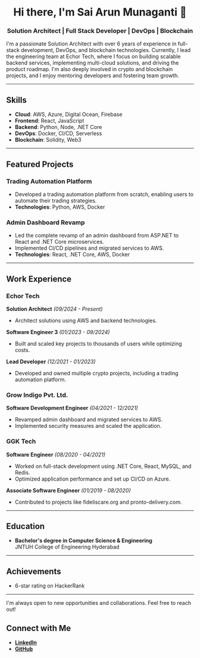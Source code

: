 <div align="center">

# Hi there, I'm Sai Arun Munaganti 👋

### Solution Architect | Full Stack Developer | DevOps | Blockchain

</div>

I'm a passionate Solution Architect with over 6 years of experience in full-stack development, DevOps, and blockchain technologies. Currently, I lead the engineering team at Echor Tech, where I focus on building scalable backend services, implementing multi-cloud solutions, and driving the product roadmap. I'm also deeply involved in crypto and blockchain projects, and I enjoy mentoring developers and fostering team growth.

---

## Skills

- **Cloud**: AWS, Azure, Digital Ocean, Firebase
- **Frontend**: React, JavaScript
- **Backend**: Python, Node, .NET Core
- **DevOps**: Docker, CI/CD, Serverless
- **Blockchain**: Solidity, Web3

---

## Featured Projects

### Trading Automation Platform
- Developed a trading automation platform from scratch, enabling users to automate their trading strategies.
- **Technologies**: Python, AWS, Docker

### Admin Dashboard Revamp
- Led the complete revamp of an admin dashboard from ASP.NET to React and .NET Core microservices.
- Implemented CI/CD pipelines and migrated services to AWS.
- **Technologies**: React, .NET Core, AWS, Docker

---

## Work Experience

### Echor Tech
**Solution Architect** *(09/2024 - Present)*  
- Architect solutions using AWS and backend technologies.

**Software Engineer 3** *(01/2023 - 09/2024)*  
- Built and scaled key projects to thousands of users while optimizing costs.

**Lead Developer** *(12/2021 - 01/2023)*  
- Developed and owned multiple crypto projects, including a trading automation platform.

### Grow Indigo Pvt. Ltd.
**Software Development Engineer** *(04/2021 - 12/2021)*  
- Revamped admin dashboard and migrated services to AWS.
- Implemented security measures and scaled the application.

### GGK Tech
**Software Engineer** *(08/2020 - 04/2021)*  
- Worked on full-stack development using .NET Core, React, MySQL, and Redis.
- Optimized application performance and set up CI/CD on Azure.

**Associate Software Engineer** *(01/2019 - 08/2020)*  
- Contributed to projects like fideliscare.org and pronto-delivery.com.

---

## Education
- **Bachelor's degree in Computer Science & Engineering**  
  JNTUH College of Engineering Hyderabad

---

## Achievements
- 6-star rating on HackerRank

---

I'm always open to new opportunities and collaborations. Feel free to reach out!

## Connect with Me
- **[LinkedIn](https://www.linkedin.com/in/arunmunaganti)**
- **[GitHub](https://github.com/arunsai63)**
